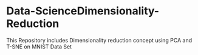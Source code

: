 # Data-ScienceDimensionality-Reduction
This Repository includes Dimensionality reduction concept using PCA and T-SNE on MNIST Data Set
